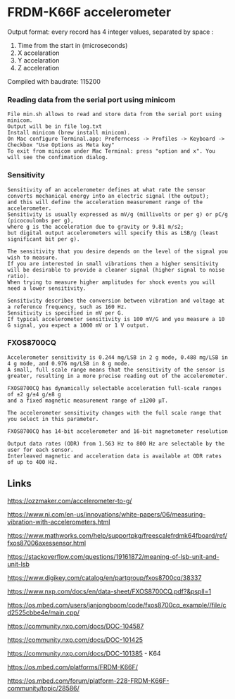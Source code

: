 # FRDM-K66F accelerometer

Output format: every record has 4 integer values, separated by space :

 1) Time from the start in (microseconds)
 2) X accelaration
 3) Y accelaration
 4) Z acceleration

Compiled with baudrate: 115200 


### Reading data from the serial port using minicom
```
File min.sh allows to read and store data from the serial port using minicom. 
Output will be in file log.txt
Install minicom (brew install minicom).
On Mac configure Terminal.app: Preferncess -> Profiles -> Keyboard -> Checkbox "Use Options as Meta key"
To exit from minicom under Mac Terminal: press "option and x". You will see the confimation dialog.
```

### Sensitivity
```
Sensitivity of an accelerometer defines at what rate the sensor converts mechanical energy into an electric signal (the output); 
and this will define the acceleration measurement range of the accelerometer.  
Sensitivity is usually expressed as mV/g (millivolts or per g) or pC/g (picocoulombs per g), 
where g is the acceleration due to gravity or 9.81 m/s2; 
but digital output accelerometers will specify this as LSB/g (least significant bit per g).  

The sensitivity that you desire depends on the level of the signal you wish to measure.  
If you are interested in small vibrations then a higher sensitivity will be desirable to provide a cleaner signal (higher signal to noise ratio).  
When trying to measure higher amplitudes for shock events you will need a lower sensitivity.

Sensitivity describes the conversion between vibration and voltage at a reference frequency, such as 160 Hz. 
Sensitivity is specified in mV per G. 
If typical accelerometer sensitivity is 100 mV/G and you measure a 10 G signal, you expect a 1000 mV or 1 V output.

```

### FXOS8700CQ
```
Accelerometer sensitivity is 0.244 mg/LSB in 2 g mode, 0.488 mg/LSB in 4 g mode, and 0.976 mg/LSB in 8 g mode. 
A small, full scale range means that the sensitivity of the sensor is greater, resulting in a more precise reading out of the accelerometer.

FXOS8700CQ has dynamically selectable acceleration full-scale ranges of ±2 g/±4 g/±8 g 
and a fixed magnetic measurement range of ±1200 μT. 

The accelerometer sensitivity changes with the full scale range that you select in this parameter.

FXOS8700CQ has 14-bit accelerometer and 16-bit magnetometer resolution

Output data rates (ODR) from 1.563 Hz to 800 Hz are selectable by the user for each sensor. 
Interleaved magnetic and acceleration data is available at ODR rates of up to 400 Hz. 
```


## Links

<https://ozzmaker.com/accelerometer-to-g/>

<https://www.ni.com/en-us/innovations/white-papers/06/measuring-vibration-with-accelerometers.html>

<https://www.mathworks.com/help/supportpkg/freescalefrdmk64fboard/ref/fxos87006axessensor.html>

<https://stackoverflow.com/questions/19161872/meaning-of-lsb-unit-and-unit-lsb>

<https://www.digikey.com/catalog/en/partgroup/fxos8700cq/38337>

<https://www.nxp.com/docs/en/data-sheet/FXOS8700CQ.pdf?&pspll=1>

<https://os.mbed.com/users/janjongboom/code/fxos8700cq_example//file/cd2525cbbe4e/main.cpp/>

<https://community.nxp.com/docs/DOC-104587>

<https://community.nxp.com/docs/DOC-101425>

<https://community.nxp.com/docs/DOC-101385>  - K64

<https://os.mbed.com/platforms/FRDM-K66F/>

<https://os.mbed.com/forum/platform-228-FRDM-K66F-community/topic/28586/>

